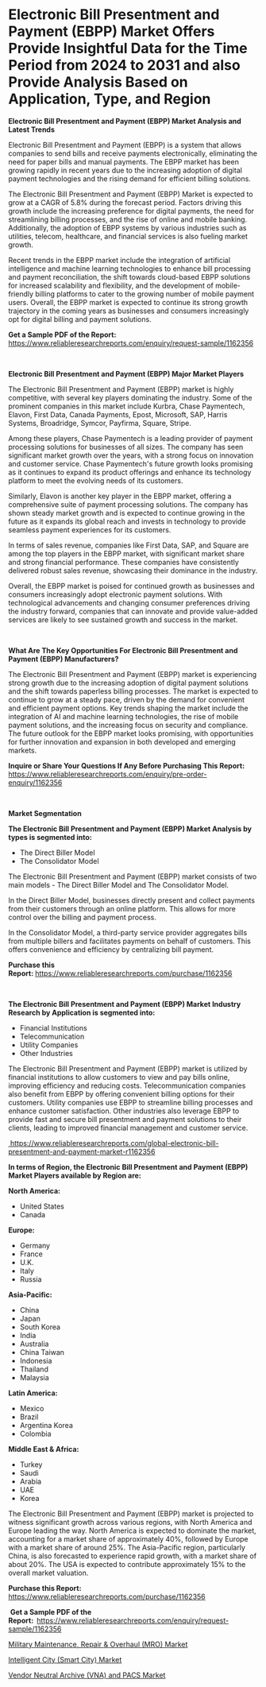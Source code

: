<p><h1>Electronic Bill Presentment and Payment (EBPP) Market Offers Provide Insightful Data for the Time Period from 2024 to 2031 and also Provide Analysis Based on Application, Type, and Region</h1></p><p><strong>Electronic Bill Presentment and Payment (EBPP) Market Analysis and Latest Trends</strong></p>
<p><p>Electronic Bill Presentment and Payment (EBPP) is a system that allows companies to send bills and receive payments electronically, eliminating the need for paper bills and manual payments. The EBPP market has been growing rapidly in recent years due to the increasing adoption of digital payment technologies and the rising demand for efficient billing solutions.</p><p>The Electronic Bill Presentment and Payment (EBPP) Market is expected to grow at a CAGR of 5.8% during the forecast period. Factors driving this growth include the increasing preference for digital payments, the need for streamlining billing processes, and the rise of online and mobile banking. Additionally, the adoption of EBPP systems by various industries such as utilities, telecom, healthcare, and financial services is also fueling market growth.</p><p>Recent trends in the EBPP market include the integration of artificial intelligence and machine learning technologies to enhance bill processing and payment reconciliation, the shift towards cloud-based EBPP solutions for increased scalability and flexibility, and the development of mobile-friendly billing platforms to cater to the growing number of mobile payment users. Overall, the EBPP market is expected to continue its strong growth trajectory in the coming years as businesses and consumers increasingly opt for digital billing and payment solutions.</p></p>
<p><strong>Get a Sample PDF of the Report:&nbsp;</strong> <a href="https://www.reliableresearchreports.com/enquiry/request-sample/1162356">https://www.reliableresearchreports.com/enquiry/request-sample/1162356</a></p>
<p>&nbsp;</p>
<p><strong>Electronic Bill Presentment and Payment (EBPP) Major Market Players</strong></p>
<p><p>The Electronic Bill Presentment and Payment (EBPP) market is highly competitive, with several key players dominating the industry. Some of the prominent companies in this market include Kurbra, Chase Paymentech, Elavon, First Data, Canada Payments, Epost, Microsoft, SAP, Harris Systems, Broadridge, Symcor, Payfirma, Square, Stripe.</p><p>Among these players, Chase Paymentech is a leading provider of payment processing solutions for businesses of all sizes. The company has seen significant market growth over the years, with a strong focus on innovation and customer service. Chase Paymentech's future growth looks promising as it continues to expand its product offerings and enhance its technology platform to meet the evolving needs of its customers.</p><p>Similarly, Elavon is another key player in the EBPP market, offering a comprehensive suite of payment processing solutions. The company has shown steady market growth and is expected to continue growing in the future as it expands its global reach and invests in technology to provide seamless payment experiences for its customers.</p><p>In terms of sales revenue, companies like First Data, SAP, and Square are among the top players in the EBPP market, with significant market share and strong financial performance. These companies have consistently delivered robust sales revenue, showcasing their dominance in the industry.</p><p>Overall, the EBPP market is poised for continued growth as businesses and consumers increasingly adopt electronic payment solutions. With technological advancements and changing consumer preferences driving the industry forward, companies that can innovate and provide value-added services are likely to see sustained growth and success in the market.</p></p>
<p>&nbsp;</p>
<p><strong>What Are The Key Opportunities For Electronic Bill Presentment and Payment (EBPP) Manufacturers?</strong></p>
<p><p>The Electronic Bill Presentment and Payment (EBPP) market is experiencing strong growth due to the increasing adoption of digital payment solutions and the shift towards paperless billing processes. The market is expected to continue to grow at a steady pace, driven by the demand for convenient and efficient payment options. Key trends shaping the market include the integration of AI and machine learning technologies, the rise of mobile payment solutions, and the increasing focus on security and compliance. The future outlook for the EBPP market looks promising, with opportunities for further innovation and expansion in both developed and emerging markets.</p></p>
<p><strong>Inquire or Share Your Questions If Any Before Purchasing This Report:</strong> <a href="https://www.reliableresearchreports.com/enquiry/pre-order-enquiry/1162356">https://www.reliableresearchreports.com/enquiry/pre-order-enquiry/1162356</a></p>
<p>&nbsp;</p>
<p><strong>Market Segmentation</strong></p>
<p><strong>The Electronic Bill Presentment and Payment (EBPP) Market Analysis by types is segmented into:</strong></p>
<p><ul><li>The Direct Biller Model</li><li>The Consolidator Model</li></ul></p>
<p><p>The Electronic Bill Presentment and Payment (EBPP) market consists of two main models - The Direct Biller Model and The Consolidator Model. </p><p>In the Direct Biller Model, businesses directly present and collect payments from their customers through an online platform. This allows for more control over the billing and payment process.</p><p>In the Consolidator Model, a third-party service provider aggregates bills from multiple billers and facilitates payments on behalf of customers. This offers convenience and efficiency by centralizing bill payment.</p></p>
<p><strong>Purchase this Report:&nbsp;</strong><a href="https://www.reliableresearchreports.com/purchase/1162356">https://www.reliableresearchreports.com/purchase/1162356</a></p>
<p>&nbsp;</p>
<p><strong>The Electronic Bill Presentment and Payment (EBPP) Market Industry Research by Application is segmented into:</strong></p>
<p><ul><li>Financial Institutions</li><li>Telecommunication</li><li>Utility Companies</li><li>Other Industries</li></ul></p>
<p><p>The Electronic Bill Presentment and Payment (EBPP) market is utilized by financial institutions to allow customers to view and pay bills online, improving efficiency and reducing costs. Telecommunication companies also benefit from EBPP by offering convenient billing options for their customers. Utility companies use EBPP to streamline billing processes and enhance customer satisfaction. Other industries also leverage EBPP to provide fast and secure bill presentment and payment solutions to their clients, leading to improved financial management and customer service.</p></p>
<p><a href="https://www.reliableresearchreports.com/global-electronic-bill-presentment-and-payment-market-r1162356">&nbsp;https://www.reliableresearchreports.com/global-electronic-bill-presentment-and-payment-market-r1162356</a></p>
<p><strong>In terms of Region, the Electronic Bill Presentment and Payment (EBPP) Market Players available by Region are:</strong></p>
<p>
    <p> <strong> North America: </strong>
        <ul>
            <li>United States</li>
            <li>Canada</li>
        </ul>
        </p> 
    <p> <strong> Europe: </strong>
        <ul>
            <li>Germany</li>
            <li>France</li>
            <li>U.K.</li>
            <li>Italy</li>
            <li>Russia</li>
        </ul>
        </p> 
    <p> <strong> Asia-Pacific: </strong>
        <ul>
            <li>China</li>
            <li>Japan</li>
            <li>South Korea</li>
            <li>India</li>
            <li>Australia</li>
            <li>China Taiwan</li>
            <li>Indonesia</li>
            <li>Thailand</li>
            <li>Malaysia</li>
        </ul>
        </p> 
    <p> <strong> Latin America: </strong>
        <ul>
            <li>Mexico</li>
            <li>Brazil</li>
            <li>Argentina Korea</li>
            <li>Colombia</li>
        </ul>
        </p> 
    <p> <strong> Middle East & Africa: </strong>
        <ul>
            <li>Turkey</li>
            <li>Saudi</li>
            <li>Arabia</li>
            <li>UAE</li>
            <li>Korea</li>
        </ul>
    </p>
    </p>
<p><p>The Electronic Bill Presentment and Payment (EBPP) market is projected to witness significant growth across various regions, with North America and Europe leading the way. North America is expected to dominate the market, accounting for a market share of approximately 40%, followed by Europe with a market share of around 25%. The Asia-Pacific region, particularly China, is also forecasted to experience rapid growth, with a market share of about 20%. The USA is expected to contribute approximately 15% to the overall market valuation.</p></p>
<p><strong>Purchase this Report: </strong><a href="https://www.reliableresearchreports.com/purchase/1162356">https://www.reliableresearchreports.com/purchase/1162356</a></p>
<p>&nbsp;<strong>Get a Sample PDF of the Report:&nbsp;&nbsp;</strong><a href="https://www.reliableresearchreports.com/enquiry/request-sample/1162356">https://www.reliableresearchreports.com/enquiry/request-sample/1162356</a></p>
<p><strong></strong></p>
<p><p><a href="https://github.com/alanPerkins1921/Market-Research-Report-List-1/blob/main/military-maintenance-repair-overhaul-mro-market.md">Military Maintenance, Repair & Overhaul (MRO) Market</a></p><p><a href="https://github.com/RichRobinson5/Market-Research-Report-List-6/blob/main/intelligent-city-smart-city-market.md">Intelligent City (Smart City) Market</a></p><p><a href="https://github.com/mandarincruisesvn/Market-Research-Report-List-1/blob/main/vendor-neutral-archive-vna-and-pacs-market.md">Vendor Neutral Archive (VNA) and PACS Market</a></p></p>